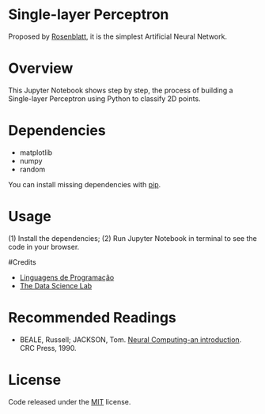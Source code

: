 # Single-layer Perceptron

Proposed by [Rosenblatt](https://en.wikipedia.org/wiki/Frank_Rosenblatt "Rosenblatt"), it is the simplest Artificial Neural Network.

# Overview

This Jupyter Notebook shows step by step, the process of building a Single-layer Perceptron using Python to classify 2D points.

# Dependencies

- matplotlib
- numpy
- random

You can install missing dependencies with [pip](https://pip.pypa.io/en/stable/ "pip").

# Usage

(1) Install the dependencies;
(2) Run Jupyter Notebook in terminal to see the code in your browser.

#Credits

- [Linguagens de Programação](https://linguagensdeprogramacao.wordpress.com/2011/09/03/perceptron-usando-python/ "Linguagens de Programação")
- [The Data Science Lab](https://datasciencelab.wordpress.com/2014/01/10/machine-learning-classics-the-perceptron/ "The Data Science Lab")

# Recommended Readings

- BEALE, Russell; JACKSON, Tom. [Neural Computing-an introduction](https://bayanbox.ir/view/7901640340179926235/Neural-Computing-An-Introduction.pdf "Neural Computing-an introduction"). CRC Press, 1990.

# License

Code released under the [MIT](https://github.com/whoisraibolt/Single-Layer-Perceptron/blob/master/LICENSE "MIT") license.
